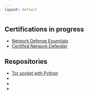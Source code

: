 ```yaml
---
layout: default
---
```


## Certifications in progress
- [Network Defense Essentials](https://kaio6fellipe.github.io/NDE/)
- [Certified Network Defender](https://kaio6fellipe.github.io/CND/)

## Respositories
- [Tor socket with Python]()
- 
- 
- 